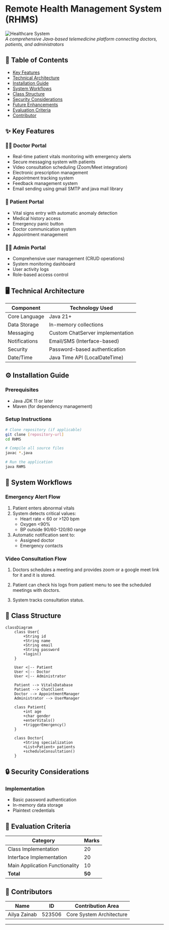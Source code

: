 
# Remote Health Management System (RHMS)

![Healthcare System](https://img.icons8.com/color/96/000000/health-checkup.png)  
*A comprehensive Java-based telemedicine platform connecting doctors, patients, and administrators*

## 📌 Table of Contents
- [Key Features](#-key-features)
- [Technical Architecture](#-technical-architecture)
- [Installation Guide](#-installation-guide)
- [System Workflows](#-system-workflows)
- [Class Structure](#-class-structure)
- [Security Considerations](#-security-considerations)
- [Future Enhancements](#-future-enhancements)
- [Evaluation Criteria](#-evaluation-criteria)
- [Contributor](#-contributors)

## ✨ Key Features

### 👨‍⚕️ Doctor Portal
- Real-time patient vitals monitoring with emergency alerts
- Secure messaging system with patients
- Video consultation scheduling (Zoom/Meet integration)
- Electronic prescription management
- Appointment tracking system
- Feedback management system
- Email sending using gmail SMTP and java mail library

### 🏥 Patient Portal
- Vital signs entry with automatic anomaly detection
- Medical history access
- Emergency panic button
- Doctor communication system
- Appointment management

### 👨‍💼 Admin Portal
- Comprehensive user management (CRUD operations)
- System monitoring dashboard
- User activity logs
- Role-based access control

## 🖥️ Technical Architecture

| Component          | Technology Used                 |
|--------------------|---------------------------------|
| Core Language      | Java 21+                       |
| Data Storage       | In-memory collections          |
| Messaging         | Custom ChatServer implementation|
| Notifications     | Email/SMS (Interface-based)    |
| Security          | Password-based authentication  |
| Date/Time        | Java Time API (LocalDateTime)  |

## ⚙️ Installation Guide

### Prerequisites
- Java JDK 11 or later
- Maven (for dependency management)

### Setup Instructions
```bash
# Clone repository (if applicable)
git clone [repository-url]
cd RHMS

# Compile all source files
javac *.java

# Run the application
java RHMS
```

## 🚀 System Workflows

### Emergency Alert Flow
1. Patient enters abnormal vitals
2. System detects critical values:
   - Heart rate < 60 or >120 bpm
   - Oxygen <90%
   - BP outside 90/60-120/80 range
3. Automatic notification sent to:
   - Assigned doctor
   - Emergency contacts

### Video Consultation Flow
1. Doctors schedules a meeting and provides zoom or a google meet link for it and it is stored.

2. Patient can check his logs from patient menu to see the scheduled meetings with doctors.

3. System tracks consultation status.

## 📐 Class Structure

```mermaid
classDiagram
    class User{
        +String id
        +String name
        +String email
        +String password
        +login()
    }
    
    User <|-- Patient
    User <|-- Doctor
    User <|-- Administrator
    
    Patient --> VitalsDatabase
    Patient --> ChatClient
    Doctor --> AppointmentManager
    Administrator --> UserManager
    
    class Patient{
        +int age
        +char gender
        +enterVitals()
        +triggerEmergency()
    }
    
    class Doctor{
        +String specialization
        +List<Patient> patients
        +scheduleConsultation()
    }
```

## 🔒 Security Considerations

###  Implementation
- Basic password authentication
- In-memory data storage
- Plaintext credentials


## 📜 Evaluation Criteria


| Category                          | Marks |
|-----------------------------------|-------|
| Class Implementation              | 20    |
| Interface Implementation          | 20    |
| Main Application Functionality    | 10    |
| **Total**                         | **50**|


## 👥 Contributors

| Name            | ID     | Contribution Area               |
|-----------------|--------|---------------------------------|
| Ailya Zainab    | 523506 | Core System Architecture        |

---
